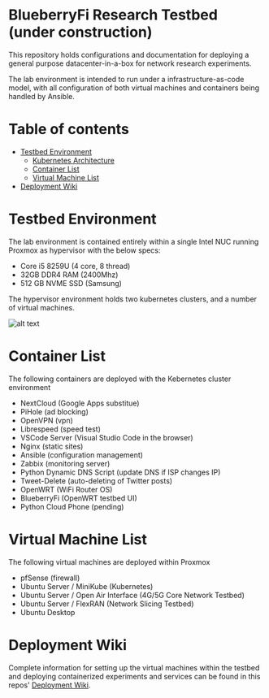 # BlueberryFi Research Testbed (under construction)
This repository holds configurations and documentation for deploying a general purpose datacenter-in-a-box for network research experiments.  

The lab environment is intended to run under a infrastructure-as-code model, with all configuration of both virtual machines and containers being handled by Ansible. 

Table of contents
=================

<!--ts-->
   * [Testbed Environment](#testbed-environment)
      * [Kubernetes Architecture](#kubernetes-architecture)
      * [Container List](#container-list)
      * [Virtual Machine List](#virtual-machine-list)
   * [Deployment Wiki](#deployment-wiki)
<!--te-->


Testbed Environment
============

The lab environment is contained entirely within a single Intel NUC running Proxmox as hypervisor with the below specs: 

- Core i5 8259U (4 core, 8 thread)
- 32GB DDR4 RAM (2400Mhz)
- 512 GB NVME SSD (Samsung)

The hypervisor environment holds two kubernetes clusters, and a number of virtual machines.

![alt text](https://github.com/stevenplatt/homelab/blob/main/img/lab_topology_simple1.png?raw=true)

Container List
============

The following containers are deployed with the Kebernetes cluster environment

- NextCloud (Google Apps substitue)
- PiHole (ad blocking)
- OpenVPN (vpn)
- Librespeed (speed test)
- VSCode Server (Visual Studio Code in the browser)
- Nginx (static sites)
- Ansible (configuration management)
- Zabbix (monitoring server)
- Python Dynamic DNS Script (update DNS if ISP changes IP)
- Tweet-Delete (auto-deleting of Twitter posts)
- OpenWRT (WiFi Router OS)
- BlueberryFi (OpenWRT testbed UI)
- Python Cloud Phone (pending)

Virtual Machine List
============

The following virtual machines are deployed within Proxmox

- pfSense (firewall)
- Ubuntu Server / MiniKube (Kubernetes)
- Ubuntu Server / Open Air Interface (4G/5G Core Network Testbed)
- Ubuntu Server / FlexRAN (Network Slicing Testbed)
- Ubuntu Desktop

Deployment Wiki
============

Complete information for setting up the virtual machines within the testbed and deploying containerized experiments and services can be found in this repos' [Deployment Wiki](https://github.com/stevenplatt/homelab/wiki).

